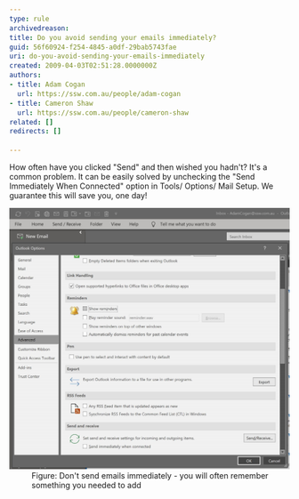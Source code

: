 ```yaml
---
type: rule
archivedreason: 
title: Do you avoid sending your emails immediately?
guid: 56f60924-f254-4845-a0df-29bab5743fae
uri: do-you-avoid-sending-your-emails-immediately
created: 2009-04-03T02:51:28.0000000Z
authors:
- title: Adam Cogan
  url: https://ssw.com.au/people/adam-cogan
- title: Cameron Shaw
  url: https://ssw.com.au/people/cameron-shaw
related: []
redirects: []

---
```


How often have you clicked "Send" and then wished you hadn't? It's a common problem. It can be easily solved by unchecking the "Send Immediately When Connected" option in Tools/ Options/ Mail Setup. We guarantee this will save you, one day!

<!--endintro-->
<dl class="image"><dt><img src="do-not-send-immediately.jpg" alt="do-not-send-immediately.jpg" style="width:750px;"></dt><dd>Figure: Don't send emails immediately - you will often remember something you needed to add</dd></dl>
